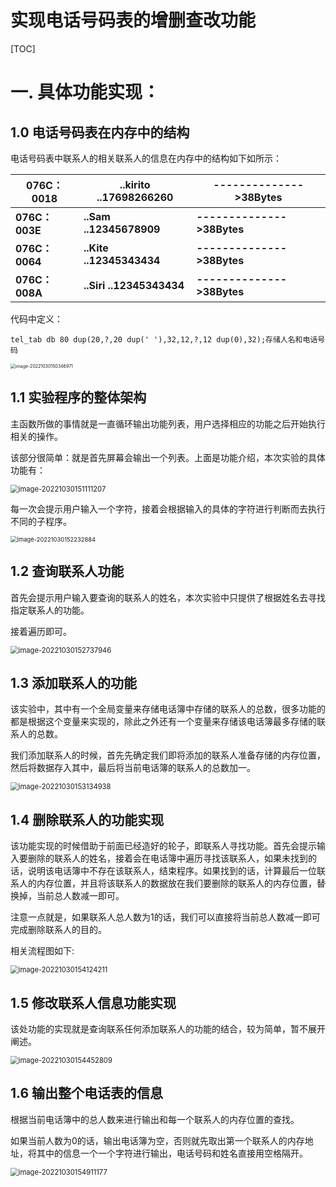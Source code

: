 # 实现电话号码表的增删查改功能

[TOC]

# 一. 具体功能实现：

## 1.0 电话号码表在内存中的结构

电话号码表中联系人的相关联系人的信息在内存中的结构如下如所示：

| 076C：0018     | ..kirito                ..17698266260       | -------------->38Bytes     |
| -------------- | ------------------------------------------- | -------------------------- |
| **076C：003E** | **..Sam                   ..12345678909**   | **-------------->38Bytes** |
| **076C：0064** | **..Kite                    ..12345343434** | **-------------->38Bytes** |
| **076C：008A** | **..Siri                    ..12345343434** | **-------------->38Bytes** |

代码中定义：

```assem
tel_tab db 80 dup(20,?,20 dup(' '),32,12,?,12 dup(0),32);存储人名和电话号码
```

<img src="C:\Users\z1769\AppData\Roaming\Typora\typora-user-images\image-20221030150346971.png" alt="image-20221030150346971" style="zoom: 50%;" />

## 1.1 实验程序的整体架构

主函数所做的事情就是一直循环输出功能列表，用户选择相应的功能之后开始执行相关的操作。

该部分很简单：就是首先屏幕会输出一个列表。上面是功能介绍，本次实验的具体功能有：

<img src="C:\Users\z1769\AppData\Roaming\Typora\typora-user-images\image-20221030151111207.png" alt="image-20221030151111207" style="zoom:80%;" />

每一次会提示用户输入一个字符，接着会根据输入的具体的字符进行判断而去执行不同的子程序。

<img src="C:\Users\z1769\AppData\Roaming\Typora\typora-user-images\image-20221030152232884.png" alt="image-20221030152232884" style="zoom: 67%;" />

## 1.2 查询联系人功能

首先会提示用户输入要查询的联系人的姓名，本次实验中只提供了根据姓名去寻找指定联系人的功能。

接着遍历即可。

<img src="C:\Users\z1769\AppData\Roaming\Typora\typora-user-images\image-20221030152737946.png" alt="image-20221030152737946" style="zoom:80%;" />

## 1.3 添加联系人的功能

该实验中，其中有一个全局变量来存储电话簿中存储的联系人的总数，很多功能的都是根据这个变量来实现的，除此之外还有一个变量来存储该电话簿最多存储的联系人的总数。

我们添加联系人的时候，首先先确定我们即将添加的联系人准备存储的内存位置，然后将数据存入其中，最后将当前电话簿的联系人的总数加一。

<img src="C:\Users\z1769\AppData\Roaming\Typora\typora-user-images\image-20221030153134938.png" alt="image-20221030153134938" style="zoom:80%;" />

## 1.4 删除联系人的功能实现

该功能实现的时候借助于前面已经造好的轮子，即联系人寻找功能。首先会提示输入要删除的联系人的姓名，接着会在电话簿中遍历寻找该联系人，如果未找到的话，说明该电话簿中不存在该联系人，结束程序。如果找到的话，计算最后一位联系人的内存位置，并且将该联系人的数据放在我们要删除的联系人的内存位置，替换掉，当前总人数减一即可。

注意一点就是，如果联系人总人数为1的话，我们可以直接将当前总人数减一即可完成删除联系人的目的。

相关流程图如下:

<img src="C:\Users\z1769\AppData\Roaming\Typora\typora-user-images\image-20221030154124211.png" alt="image-20221030154124211" style="zoom:80%;" />

## 1.5 修改联系人信息功能实现

该处功能的实现就是查询联系任何添加联系人的功能的结合，较为简单，暂不展开阐述。

<img src="C:\Users\z1769\AppData\Roaming\Typora\typora-user-images\image-20221030154452809.png" alt="image-20221030154452809" style="zoom:80%;" />

## 1.6 输出整个电话表的信息

根据当前电话簿中的总人数来进行输出和每一个联系人的内存位置的查找。

如果当前人数为0的话，输出电话簿为空，否则就先取出第一个联系人的内存地址，将其中的信息一个一个字符进行输出，电话号码和姓名直接用空格隔开。

<img src="C:\Users\z1769\AppData\Roaming\Typora\typora-user-images\image-20221030154911177.png" alt="image-20221030154911177" style="zoom:80%;" />

